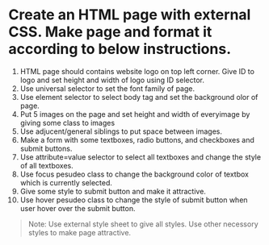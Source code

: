 # Create an HTML page with external CSS. Make page and format it according to below instructions.

1. HTML page should contains website logo on top left corner. Give ID to logo and set height and width of logo using ID selector.
1. Use universal selector to set the font family of page.
3. Use element selector to select body tag and set the background olor of page.
4. Put 5 images on the page and set height and width of everyimage by giving some class to images
5. Use adjucent/general siblings to put space between images.
6. Make a form with some textboxes, radio buttons, and checkboxes and submit buttons.
7. Use attribute=value selector to select all textboxes and change the style of all textboxes.
8. Use focus pesudeo class to change the background color of textbox which is currently selected.
9. Give some style to submit button and make it attractive.
10. Use hover pesudeo class to change the style of submit button when user hover over the submit button.

> Note: Use external style sheet to give all styles. Use other necessory styles to make page attractive.